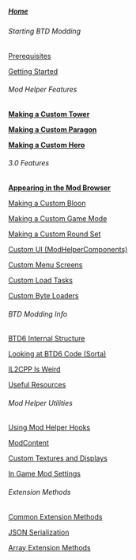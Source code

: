 ##### [Home](/wiki)

###### Starting BTD Modding

[Prerequisites](/wiki/Prerequisites)

[Getting Started](/wiki/Getting-Started)


###### Mod Helper Features

[**Making a Custom Tower**](/wiki/Making-a-Custom-Tower)

[**Making a Custom Paragon**](/wiki/Making-a-Custom-Paragon)

[**Making a Custom Hero**](/wiki/Making-a-Custom-Hero)

###### 3.0 Features

[**Appearing in the Mod Browser**](/wiki/%5B3.0%5D-Appearing-in-the-Mod-Browser-(ModHelperData))

[Making a Custom Bloon](/wiki/%5B3.0%5D-Making-a-Custom-Bloon)

[Making a Custom Game Mode](/wiki/%5B3.0%5D-Making-a-Custom-Game-Mode)

[Making a Custom Round Set](/wiki/%5B3.0%5D-Making-a-Custom-Round-Set)

[Custom UI (ModHelperComponents)](/wiki/%5B3.0%5D-Custom-UI-(ModHelperComponents))

[Custom Menu Screens](/wiki/%5B3.0%5D-Custom-Menu-Screens)

[Custom Load Tasks](/wiki/%5B3.0%5D-Custom-Load-Tasks)

[Custom Byte Loaders](/wiki/%5B3.0%5D-Custom-Byte-Loaders)

###### BTD Modding Info

[BTD6 Internal Structure](/wiki/BTD6-Internal-Structure)

[Looking at BTD6 Code (Sorta)](/wiki/Looking-at-BTD6-Code-(Sorta))

[IL2CPP Is Weird](/wiki/IL2CPP-Is-Weird)

[Useful Resources](/wiki/Useful-Resources)

###### Mod Helper Utilities

[Using Mod Helper Hooks](/wiki/Using-Mod-Helper-Hooks)

[ModContent](/wiki/ModContent)

[Custom Textures and Displays](/wiki/Custom-Textures-and-Displays)

[In Game Mod Settings](/wiki/%5B3.0%5D-Mod-Settings)

###### Extension Methods

[Common Extension Methods](/wiki/Common-Extension-Methods)

[JSON Serialization](/wiki/JSON-Serializer)

[Array Extension Methods](/wiki/Array-extension-methods)